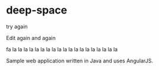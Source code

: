 # deep-space

try again


Edit again and again

fa la la la la la la la la la la la la la la la la la la la

Sample web application written in Java and uses AngularJS.
